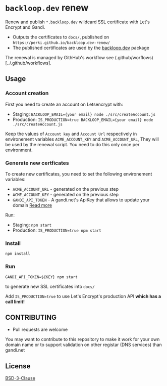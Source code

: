 # `backloop.dev` renew

Renew and publish `*.backloop.dev` wildcard SSL certificate with Let's Encrypt and Gandi.

- Outputs the certificates to `docs/`, published on `https://perki.github.io/backloop.dev-renew/`
- The published certificates are used by the [backloop.dev](https://github.com/perki/backloop.dev) package

The renewal is managed by GithHub's workflow see (.github/worflows)[../.github/workflows].

## Usage

### Account creation

First you need to create an account on Letsencrypt with:
  - Staging: `BACKLOOP_EMAIL={your email} node ./src/createAccount.js`
  - Production: `IS_PRODUCTION=true BACKLOOP_EMAIL={your email} node ./src/createAccount.js`

Keep the values of `Account key` and `Account Url` respectively in environement variables `ACME_ACCOUNT_KEY` and `ACME_ACCOUNT_URL`, They will be used by the renewal script. You need to do this only once per environment.

### Generate new certficates 

To create new certificates, you need to set the following environement variables:
  - `ACME_ACCOUNT_URL` - generated on the previous step
  - `ACME_ACCOUNT_KEY` - generated on the previous step
  - `GANDI_API_TOKEN` - A gandi.net's ApiKey that allows to update your domain [Read more](https://api.gandi.net/docs/authentication/)

Run: 
  - Staging: `npm start`
  - Production: `IS_PRODUCTION=true npm start`

### Install

```
npm install
```

### Run

```
GANDI_API_TOKEN=${KEY} npm start
```
to generate new SSL certificates into `docs/`

Add `IS_PRODUCTION=true` to use Let's Encrypt's production API **which has a call limit!**


## CONTRIBUTING

- Pull requests are welcome

You may want to contribute to this repository to make it work for your own domain name or to support validation on other registar (DNS services) than gandi.net

## License

[BSD-3-Clause](https://github.com/perki/backloop.dev/blob/main/LICENSE)
